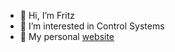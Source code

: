 - 👋 Hi, I’m Fritz
- 👀 I’m interested in Control Systems
- 🚪 My personal [website](https://fritte2001.github.io)
<!---
fritte2001/fritte2001 is a ✨ special ✨ repository because its `README.md` (this file) appears on your GitHub profile.
You can click the Preview link to take a look at your changes.
--->
